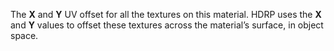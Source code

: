 The **X** and **Y** UV offset for all the textures on this material. HDRP uses the **X** and **Y** values to offset these textures across the material’s surface, in object space.